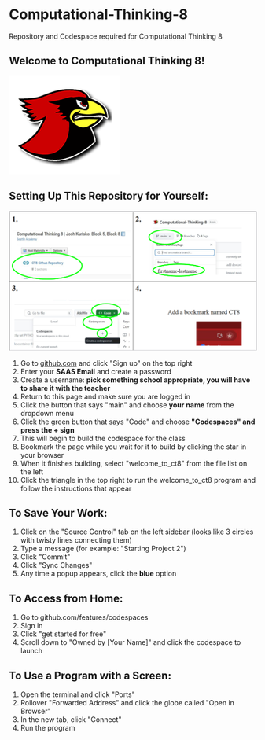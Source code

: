 # Computational-Thinking-8
Repository and Codespace required for Computational Thinking 8

## Welcome to Computational Thinking 8!
![cardinal](Images/cardinal.png)

## Setting Up This Repository for Yourself:
![setup_instructions](Backgrounds/how_to_setup.png)

1. Go to [github.com](https://github.com) and click "Sign up" on the top right
2. Enter your __SAAS Email__ and create a password
3. Create a username: **pick something school appropriate, you will have to share it with the teacher**
4. Return to this page and make sure you are logged in
5. Click the button that says "main" and choose __your name__ from the dropdown menu
6. Click the green button that says "Code" and choose **"Codespaces" and press the + sign**
7. This will begin to build the codespace for the class
8. Bookmark the page while you wait for it to build by clicking the star in your browser
9. When it finishes building, select "welcome_to_ct8" from the file list on the left
10. Click the triangle in the top right to run the welcome_to_ct8 program and follow the instructions that appear


## To Save Your Work:
1. Click on the "Source Control" tab on the left sidebar (looks like 3 circles with twisty lines connecting them)
2. Type a message (for example: "Starting Project 2")
3. Click "Commit"
4. Click "Sync Changes"
5. Any time a popup appears, click the __blue__ option


## To Access from Home:
1. Go to github.com/features/codespaces
2. Sign in
3. Click "get started for free"
4. Scroll down to "Owned by [Your Name]" and click the codespace to launch


## To Use a Program with a Screen:
1. Open the terminal and click "Ports"
2. Rollover "Forwarded Address" and click the globe called "Open in Browser"
3. In the new tab, click "Connect"
4. Run the program
